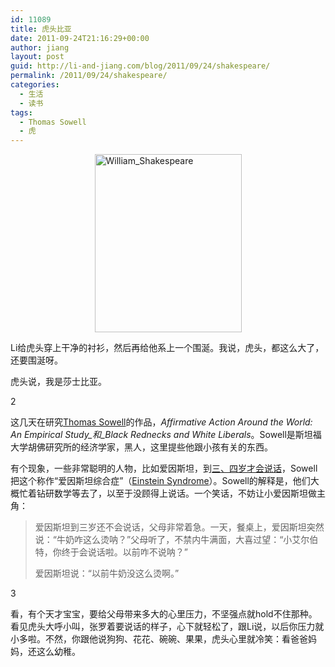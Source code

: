 ```yaml
---
id: 11089
title: 虎头比亚
date: 2011-09-24T21:16:29+00:00
author: jiang
layout: post
guid: http://li-and-jiang.com/blog/2011/09/24/shakespeare/
permalink: /2011/09/24/shakespeare/
categories:
  - 生活
  - 读书
tags:
  - Thomas Sowell
  - 虎
---
```

[<img style="border-bottom: 0px; border-left: 0px; display: block; float: none; margin-left: auto; border-top: 0px; margin-right: auto; border-right: 0px" title="William_Shakespeare" border="0" alt="William_Shakespeare" src="http://jiangtanghu.com/cn/wp-content/uploads/2011/09/william-shakespeare-thumb.jpg" width="235" height="285" />](http://jiangtanghu.com/cn/wp-content/uploads/2011/09/william-shakespeare.jpg) 

Li给虎头穿上干净的衬衫，然后再给他系上一个围涎。我说，虎头，都这么大了，还要围涎呀。

虎头说，我是莎士比亚。

2

这几天在研究<a href="http://en.wikipedia.org/wiki/Thomas_Sowell" target="_blank">Thomas Sowell</a>的作品，_Affirmative Action Around the World: An Empirical Study_和_Black Rednecks and White Liberals_。Sowell是斯坦福大学胡佛研究所的经济学家，黑人，这里提些他跟小孩有关的东西。

有个现象，一些非常聪明的人物，比如爱因斯坦，到<a href="http://www.guardian.co.uk/lifeandstyle/2005/mar/02/familyandrelationships.features11" target="_blank">三、四岁才会说话</a>，Sowell把这个称作“爱因斯坦综合症”（<a href="http://en.wikipedia.org/wiki/Einstein_Syndrome" target="_blank">Einstein Syndrome</a>）。Sowell的解释是，他们大概忙着钻研数学等去了，以至于没顾得上说话。一个笑话，不妨让小爱因斯坦做主角：

> 爱因斯坦到三岁还不会说话，父母非常着急。一天，餐桌上，爱因斯坦突然说：“牛奶咋这么烫呐？”父母听了，不禁内牛满面，大喜过望：“小艾尔伯特，你终于会说话啦。以前咋不说呐？”
> 
> 爱因斯坦说：“以前牛奶没这么烫啊。”

3

看，有个天才宝宝，要给父母带来多大的心里压力，不坚强点就hold不住那种。看见虎头大呼小叫，张罗着要说话的样子，心下就轻松了，跟Li说，以后你压力就小多啦。不然，你跟他说狗狗、花花、碗碗、果果，虎头心里就冷笑：看爸爸妈妈，还这么幼稚。